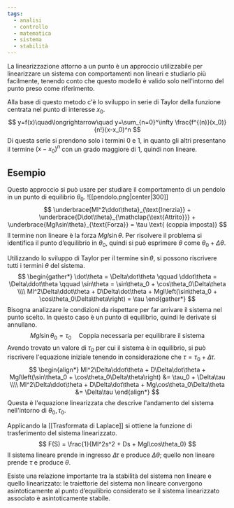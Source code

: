 ```yaml
---
tags:
  - analisi
  - controllo
  - matematica
  - sistema
  - stabilità
---
```

La linearizzazione attorno a un punto è un approccio utilizzabile per linearizzare un sistema con comportamenti non lineari e studiarlo più facilmente, tenendo conto che questo modello è valido solo nell'intorno del punto preso come riferimento.

Alla base di questo metodo c'è lo sviluppo in serie di Taylor della funzione centrata nel punto di interesse $x_0$.
$$
y=f(x)\quad\longrightarrow\quad y=\sum_{n=0}^\infty \frac{f^{(n)}(x_0)}{n!}(x-x_0)^n
$$
Di questa serie si prendono solo i termini $0$ e $1$, in quanto gli altri presentano il termine $(x-x_0)^n$ con un grado maggiore di $1$, quindi non lineare.
## Esempio
Questo approccio si può usare per studiare il comportamento di un pendolo in un punto di equilibrio $\theta_0$.
![[pendolo.png|center|300]]
$$
\underbrace{Ml^2\ddot\theta}_{\text{Inerzia}} + \underbrace{D\dot\theta}_{\mathclap{\text{Attrito}}} + \underbrace{Mgl\sin\theta}_{\text{Forza}} = \tau \text{ (coppia imposta)}
$$
Il termine non lineare è la forza $Mgl\sin\theta$. Per risolvere il problema si identifica il punto d’equilibrio in $\theta_0$, quindi si può esprimere $\theta$ come $\theta_0 + \Delta\theta$.

Utilizzando lo sviluppo di Taylor per il termine $\sin\theta$, si possono riscrivere tutti i termini $\theta$ del sistema.
$$
\begin{gather*}
\dot\theta = \Delta\dot\theta \qquad  \ddot\theta = \Delta\ddot\theta \qquad \sin\theta = \sin\theta_0 + \cos\theta_0\Delta\theta \\\\
Ml^2\Delta\ddot\theta + D\Delta\dot\theta + Mgl\left(\sin\theta_0 + \cos\theta_0\Delta\theta\right) = \tau
\end{gather*}
$$
Bisogna analizzare le condizioni da rispettare per far arrivare il sistema nel punto scelto. In questo caso è un punto di equilibrio, quindi le derivate si annullano.
$$
Mgl\sin\theta_0 = \tau_0 \quad\text{Coppia necessaria per equilibrare il sistema}
$$
Avendo trovato un valore di $\tau_0$ per cui il sistema è in equilibrio, si può riscrivere l'equazione iniziale tenendo in considerazione che $\tau = \tau_0 + \Delta\tau$.
$$
\begin{align*}
Ml^2\Delta\ddot\theta + D\Delta\dot\theta + Mgl\left(\sin\theta_0 + \cos\theta_0\Delta\theta\right) &= \tau_0 + \Delta\tau \\\\
Ml^2\Delta\ddot\theta + D\Delta\dot\theta + Mg\cos\theta_0\Delta\theta &= \Delta\tau 
\end{align*}
$$
Questa è l'equazione linearizzata che descrive l'andamento del sistema nell'intorno di $\theta_0,\tau_0$.

Applicando la [[Trasformata di Laplace]] si ottiene la funzione di trasferimento del sistema linearizzato.
$$
F(S) = \frac{1}{Ml^2s^2 + Ds + Mgl\cos\theta_0}
$$
Il sistema lineare prende in ingresso $\Delta\tau$ e produce $\Delta\theta$; quello non lineare prende $\tau$ e produce $\theta$.

Esiste una relazione importante tra la stabilità del sistema non lineare e quello linearizzato: le
traiettorie del sistema non lineare convergono asintoticamente al punto d’equilibrio considerato
se il sistema linearizzato associato è asintoticamente stabile.